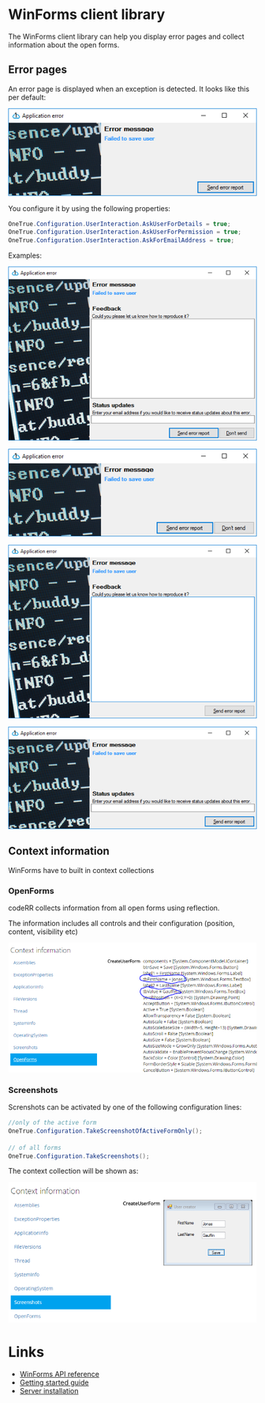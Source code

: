 WinForms client library
==========================

The WinForms client library can help you display error pages and collect information about the open forms.

## Error pages

An error page is displayed when an exception is detected. It looks like this per default:

![](winforms_error_minimal.png)

You configure it by using the following properties:

```csharp
OneTrue.Configuration.UserInteraction.AskUserForDetails = true;
OneTrue.Configuration.UserInteraction.AskUserForPermission = true;
OneTrue.Configuration.UserInteraction.AskForEmailAddress = true;
```

Examples:

![all flags set](winforms_error_all.png)

![only ask for permission](winforms_error_permission.png)

![only details](winforms_error_details.png)

![only email](winforms_error_email.png)

## Context information

WinForms have to built in context collections

### OpenForms

codeRR collects information from all open forms using reflection. 

The information includes all controls and their configuration (position, content, visibility etc)

![Control content is included](winforms_open_forms.png)

### Screenshots

Screnshots can be activated by one of the following configuration lines:

```csharp
//only of the active form
OneTrue.Configuration.TakeScreenshotOfActiveFormOnly();

// of all forms            
OneTrue.Configuration.TakeScreenshots();
```

The context collection will be shown as:

![](winforms_screenshots.png)

# Links

* [WinForms API reference](http://coderrapp.com/docs/api/client/winforms)
* [Getting started guide](../../gettingstarted.md)
* [Server installation](http://coderrapp.com/documentation/server/installation.md)
